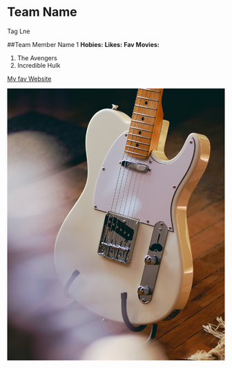 # Team Name
Tag Lne


##Team Member Name 1
**Hobies:**
**Likes:**
**Fav Movies:**
1. The Avengers
2. Incredible Hulk

[My fav Website](https://www.google.com)

![Fender Telecaster](images/tele.jpg)